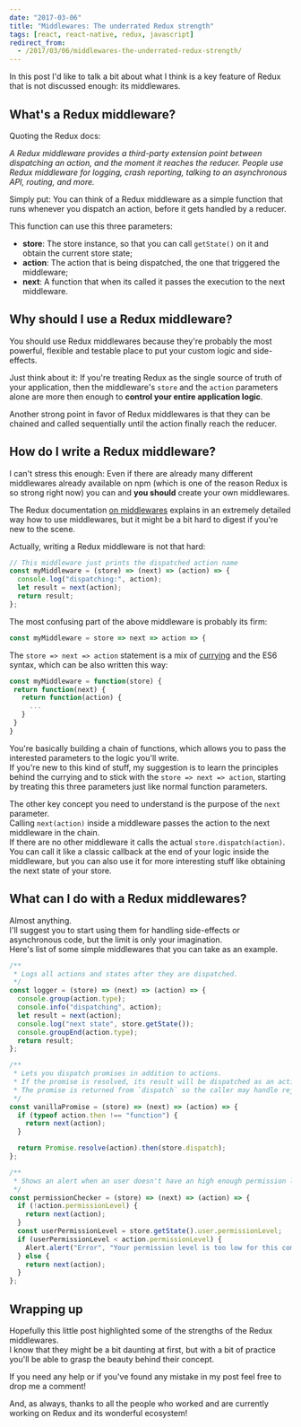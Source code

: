 ```yaml
---
date: "2017-03-06"
title: "Middlewares: The underrated Redux strength"
tags: [react, react-native, redux, javascript]
redirect_from:
  - /2017/03/06/middlewares-the-underrated-redux-strength/
---
```


In this post I'd like to talk a bit about what I think is a key feature of Redux that is not discussed enough: its middlewares.

## What's a Redux middleware?

Quoting the Redux docs:

_A Redux middleware provides a third-party extension point between dispatching an action, and the moment it reaches the reducer. People use Redux middleware for logging, crash reporting, talking to an asynchronous API, routing, and more._

Simply put: You can think of a Redux middleware as a simple function that runs whenever you dispatch an action, before it gets handled by a reducer.

This function can use this three parameters:

- **store**: The store instance, so that you can call `getState()` on it and obtain the current store state;
- **action**: The action that is being dispatched, the one that triggered the middleware;
- **next**: A function that when its called it passes the execution to the next middleware.

## Why should I use a Redux middleware?

You should use Redux middlewares because they're probably the most powerful, flexible and testable place to put your custom logic and side-effects.

Just think about it: If you're treating Redux as the single source of truth of your application, then the middleware's `store` and the `action` parameters alone are more then enough to **control your entire application logic**.

Another strong point in favor of Redux middlewares is that they can be chained and called
sequentially until the action finally reach the reducer.

## How do I write a Redux middleware?

I can't stress this enough: Even if there are already many different middlewares already available on npm (which is one of the reason Redux is so strong right now) you can and **you should** create your own middlewares.

The Redux documentation [on middlewares](http://redux.js.org/docs/advanced/Middleware.html) explains
in an extremely detailed way how to use middlewares, but it might be a bit hard to digest if you're
new to the scene.

Actually, writing a Redux middleware is not that hard:

```javascript
// This middleware just prints the dispatched action name
const myMiddleware = (store) => (next) => (action) => {
  console.log("dispatching:", action);
  let result = next(action);
  return result;
};
```

The most confusing part of the above middleware is probably its firm:

```javascript
const myMiddleware = store => next => action => {
```

The `store => next => action` statement is a mix of [currying](https://en.wikipedia.org/wiki/Currying) and the ES6 syntax, which can be also written this way:

```javascript
const myMiddleware = function(store) {
 return function(next) {
   return function(action) {
     ...
   }
 }
}
```

You're basically building a chain of functions, which allows you to pass the interested parameters
to the logic you'll write.  
If you're new to this kind of stuff, my suggestion is to learn the principles behind the currying and
to stick with the `store => next => action`, starting by treating this three parameters just like normal function parameters.

The other key concept you need to understand is the purpose of the `next` parameter.  
Calling `next(action)` inside a middleware passes the action to the next middleware in the chain.  
If there are no other middleware it calls the actual `store.dispatch(action)`.  
You can call it like a classic callback at the end of your logic inside the middleware, but you can
also use it for more interesting stuff like obtaining the next state of your store.

## What can I do with a Redux middlewares?

Almost anything.  
I'll suggest you to start using them for handling side-effects or asynchronous code, but the limit is only your imagination.  
Here's list of some simple middlewares that you can take as an example.

```javascript
/**
 * Logs all actions and states after they are dispatched.
 */
const logger = (store) => (next) => (action) => {
  console.group(action.type);
  console.info("dispatching", action);
  let result = next(action);
  console.log("next state", store.getState());
  console.groupEnd(action.type);
  return result;
};
```

```javascript
/**
 * Lets you dispatch promises in addition to actions.
 * If the promise is resolved, its result will be dispatched as an action.
 * The promise is returned from `dispatch` so the caller may handle rejection.
 */
const vanillaPromise = (store) => (next) => (action) => {
  if (typeof action.then !== "function") {
    return next(action);
  }

  return Promise.resolve(action).then(store.dispatch);
};
```

```javascript
/**
 * Shows an alert when an user doesn't have an high enough permission level.
 */
const permissionChecker = (store) => (next) => (action) => {
  if (!action.permissionLevel) {
    return next(action);
  }
  const userPermissionLevel = store.getState().user.permissionLevel;
  if (userPermissionLevel < action.permissionLevel) {
    Alert.alert("Error", "Your permission level is too low for this command");
  } else {
    return next(action);
  }
};
```

## Wrapping up

Hopefully this little post highlighted some of the strengths of the Redux middlewares.  
I know that they might be a bit daunting at first, but with a bit of practice you'll be able to
grasp the beauty behind their concept.

If you need any help or if you've found any mistake in my post feel free to drop me a comment!

And, as always, thanks to all the people who worked and are currently working on Redux and its wonderful ecosystem!
